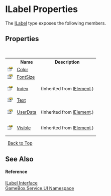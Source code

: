 # ILabel Properties
 

The <a href="95c8849a-ae26-a619-84bf-54fcf7757a60">ILabel</a> type exposes the following members.


## Properties
&nbsp;<table><tr><th></th><th>Name</th><th>Description</th></tr><tr><td>![Public property](media/pubproperty.gif "Public property")</td><td><a href="2adba5e7-224c-d7b0-122d-08f8ebd8078b">Color</a></td><td></td></tr><tr><td>![Public property](media/pubproperty.gif "Public property")</td><td><a href="86a323b0-42ab-c46c-d96f-520216357eb2">FontSize</a></td><td></td></tr><tr><td>![Public property](media/pubproperty.gif "Public property")</td><td><a href="0c1d4959-fa64-0b24-ab41-90f09ed519d2">Index</a></td><td>

 (Inherited from <a href="4d54f460-e345-fcb5-4916-5f9880076302">IElement</a>.)</td></tr><tr><td>![Public property](media/pubproperty.gif "Public property")</td><td><a href="4de10e6f-ac3e-e656-01a2-b9cc692baac5">Text</a></td><td></td></tr><tr><td>![Public property](media/pubproperty.gif "Public property")</td><td><a href="80988b0d-b02a-8022-f4ce-0c682da886ab">UserData</a></td><td>

 (Inherited from <a href="4d54f460-e345-fcb5-4916-5f9880076302">IElement</a>.)</td></tr><tr><td>![Public property](media/pubproperty.gif "Public property")</td><td><a href="e4f12f9a-9c1b-38c3-27a5-d1a9285bc036">Visible</a></td><td>

 (Inherited from <a href="4d54f460-e345-fcb5-4916-5f9880076302">IElement</a>.)</td></tr></table>&nbsp;
<a href="#ilabel-properties">Back to Top</a>

## See Also


#### Reference
<a href="95c8849a-ae26-a619-84bf-54fcf7757a60">ILabel Interface</a><br /><a href="6561cbd8-2bda-7a52-d42a-1887a2a36ffd">GameBox.Service.UI Namespace</a><br />
